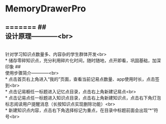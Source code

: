 # MemoryDrawerPro
=======
##<br>设计原理————\<br>
--------
<br>针对学习知识点数量多、内容杂的学生群体开发\<br>
<br>* 储存零碎知识点，充分利用碎片化时间，随时随地，点开即看，巩固基础，加深印象
##<br>使用步骤简介————\<br>
<br>* 点击首页右上角进入“我的”页面，查看当前记易点数量、app使用时长，点击签到\<br>
<br>* 点击记易橱任一标题进入记忆点目录，点击右上角新建记易点\<br>
<br>* 点击记易点任一标题进入知识点目录，点击右上角新建知识点，点击右下角灯泡标志阅读用户提醒消息（长按知识点实现删除功能）\<br>
<br>* 新建知识点内容，点击右下角选择标记为重点，在目录中标题前面会出现“*”符号\<br>
